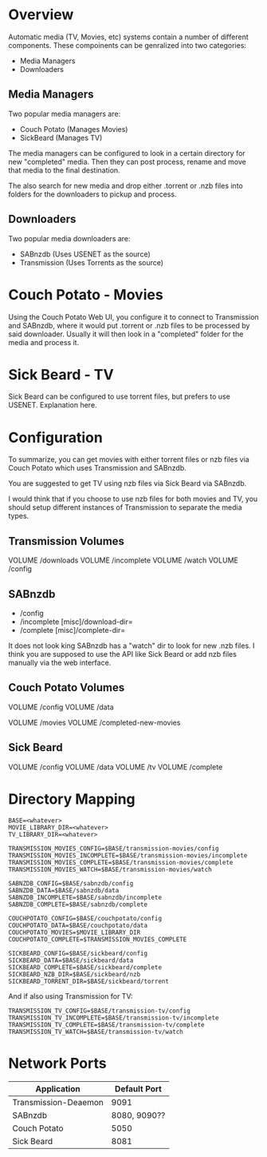 Overview
========

Automatic media (TV, Movies, etc) systems contain a number of different components.  These compoinents can be genralized into two categories:

* Media Managers
* Downloaders

Media Managers
--------------

Two popular media managers are:

* Couch Potato (Manages Movies)
* SickBeard (Manages TV)

The media managers can be configured to look in a certain directory for new "completed" media.  Then they can post process, rename and move that media to the final destination.

The also search for new media and drop either .torrent or .nzb files into folders for the downloaders to pickup and process.

Downloaders
-----------

Two popular media downloaders are:

* SABnzdb (Uses USENET as the source)
* Transmission (Uses Torrents as the source)

Couch Potato - Movies
=====================

Using the Couch Potato Web UI, you configure it to connect to Transmission and SABnzdb, where it would put .torrent or .nzb files to be processed by said downloader.  Usually it will then look in a "completed" folder for the media and process it.

Sick Beard - TV
===============

Sick Beard can be configured to use torrent files, but prefers to use USENET.  Explanation here.

Configuration
=============

To summarize, you can get movies with either torrent files or nzb files via Couch Potato which uses Transmission and SABnzdb.

You are suggested to get TV using nzb files via Sick Beard via SABnzdb.

I would think that if you choose to use nzb files for both movies and TV, you should setup different instances of Transmission to separate the media types.

Transmission Volumes
--------------------

VOLUME /downloads
VOLUME /incomplete
VOLUME /watch
VOLUME /config

SABnzdb
-------

* /config
* /incomplete [misc]/download-dir=
* /complete   [misc]/complete-dir=

It does not look king SABnzdb has a "watch" dir to look for new .nzb files.  I think you are supposed to use the API like Sick Beard or add nzb files manually via the web interface.

Couch Potato Volumes
--------------------

VOLUME /config
VOLUME /data

VOLUME /movies
VOLUME /completed-new-movies

Sick Beard
----------

VOLUME /config
VOLUME /data
VOLUME /tv
VOLUME /complete



Directory Mapping
=================

    BASE=<whatever>
    MOVIE_LIBRARY_DIR=<whatever>
    TV_LIBRARY_DIR=<whatever>
    
    TRANSMISSION_MOVIES_CONFIG=$BASE/transmission-movies/config
    TRANSMISSION_MOVIES_INCOMPLETE=$BASE/transmission-movies/incomplete
    TRANSMISSION_MOVIES_COMPLETE=$BASE/transmission-movies/complete
    TRANSMISSION_MOVIES_WATCH=$BASE/transmission-movies/watch
    
    SABNZDB_CONFIG=$BASE/sabnzdb/config
    SABNZDB_DATA=$BASE/sabnzdb/data
    SABNZDB_INCOMPLETE=$BASE/sabnzdb/incomplete
    SABNZDB_COMPLETE=$BASE/sabnzdb/complete
    
    COUCHPOTATO_CONFIG=$BASE/couchpotato/config
    COUCHPOTATO_DATA=$BASE/couchpotato/data
    COUCHPOTATO_MOVIES=$MOVIE_LIBRARY_DIR
    COUCHPOTATO_COMPLETE=$TRANSMISSION_MOVIES_COMPLETE
    
    SICKBEARD_CONFIG=$BASE/sickbeard/config
    SICKBEARD_DATA=$BASE/sickbeard/data
    SICKBEARD_COMPLETE=$BASE/sickbeard/complete
    SICKBEARD_NZB_DIR=$BASE/sickbeard/nzb
    SICKBEARD_TORRENT_DIR=$BASE/sickbeard/torrent

And if also using Transmission for TV:
    
    TRANSMISSION_TV_CONFIG=$BASE/transmission-tv/config
    TRANSMISSION_TV_INCOMPLETE=$BASE/transmission-tv/incomplete
    TRANSMISSION_TV_COMPLETE=$BASE/transmission-tv/complete
    TRANSMISSION_TV_WATCH=$BASE/transmission-tv/watch
    


Network Ports
=============

|Application | Default Port |
|------------|-------|
| Transmission-Deaemon | 9091 |
| SABnzdb      | 8080, 9090?? |
| Couch Potato | 5050 |
| Sick Beard   | 8081 |


